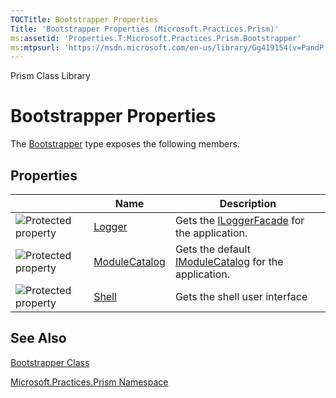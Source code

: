 ```yaml
---
TOCTitle: Bootstrapper Properties
Title: 'Bootstrapper Properties (Microsoft.Practices.Prism)'
ms:assetid: 'Properties.T:Microsoft.Practices.Prism.Bootstrapper'
ms:mtpsurl: 'https://msdn.microsoft.com/en-us/library/Gg419154(v=PandP.50)'
---
```


Prism Class Library

Bootstrapper Properties
=======================

The [Bootstrapper](https://msdn.microsoft.com/library/microsoft.practices.prism.bootstrapper) type exposes the following members.

Properties
----------

<table>

<thead>
<tr class="header">
<th> </th>
<th>Name</th>
<th>Description</th>
</tr>
</thead>
<tbody>
<tr class="odd">
<td><img src="https://msdn.microsoft.com/en-us/Gg419154.protproperty(en-us,PandP.50).gif" title="Protected property" /></td>
<td><a href="https://msdn.microsoft.com/library/microsoft.practices.prism.bootstrapper.logger">Logger</a></td>
<td><div class="summary">
Gets the <a href="https://msdn.microsoft.com/library/microsoft.practices.prism.logging.iloggerfacade">ILoggerFacade</a> for the application.
</div></td>
</tr>
<tr class="even">
<td><img src="https://msdn.microsoft.com/en-us/Gg419154.protproperty(en-us,PandP.50).gif" title="Protected property" /></td>
<td><a href="https://msdn.microsoft.com/library/microsoft.practices.prism.bootstrapper.modulecatalog">ModuleCatalog</a></td>
<td><div class="summary">
Gets the default <a href="https://msdn.microsoft.com/library/microsoft.practices.prism.modularity.imodulecatalog">IModuleCatalog</a> for the application.
</div></td>
</tr>
<tr class="odd">
<td><img src="https://msdn.microsoft.com/en-us/Gg419154.protproperty(en-us,PandP.50).gif" title="Protected property" /></td>
<td><a href="https://msdn.microsoft.com/library/microsoft.practices.prism.bootstrapper.shell">Shell</a></td>
<td><div class="summary">
Gets the shell user interface
</div></td>
</tr>
</tbody>
</table>

See Also
--------


[Bootstrapper Class](https://msdn.microsoft.com/library/microsoft.practices.prism.bootstrapper)

[Microsoft.Practices.Prism Namespace](https://msdn.microsoft.com/library/microsoft.practices.prism)
